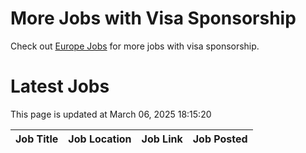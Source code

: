 # More Jobs with Visa Sponsorship

Check out [Europe Jobs](https://github.com/sureshparimi/europejobs#latest-jobs) for more jobs with visa sponsorship.

# Latest Jobs

This page is updated at March 06, 2025 18:15:20

| Job Title | Job Location | Job Link | Job Posted |
| --- | --- | --- | --- |
